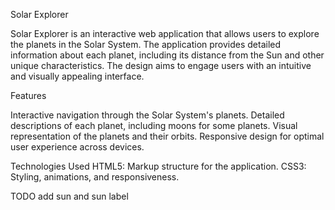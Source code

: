 Solar Explorer

Solar Explorer is an interactive web application that allows users to explore the planets in the Solar System. The application provides detailed information about each planet, including its distance from the Sun and other unique characteristics. The design aims to engage users with an intuitive and visually appealing interface.

Features

Interactive navigation through the Solar System's planets.
Detailed descriptions of each planet, including moons for some planets.
Visual representation of the planets and their orbits.
Responsive design for optimal user experience across devices.

Technologies Used
HTML5: Markup structure for the application.
CSS3: Styling, animations, and responsiveness.

TODO 
add sun and sun label